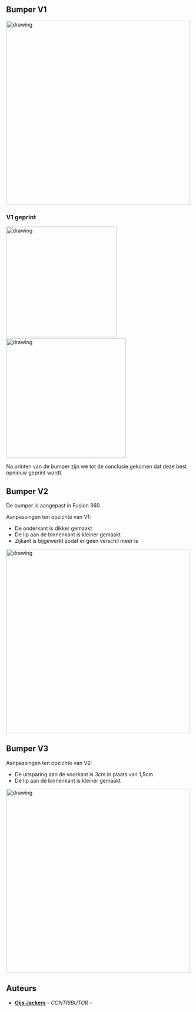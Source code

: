 ## Bumper V1

<img src="https://user-images.githubusercontent.com/56915241/203029130-30b0c425-f102-48a2-a65c-6a2b64ec9fa1.png" alt="drawing" width="500"/>

### V1 geprint

<img src="https://user-images.githubusercontent.com/56915241/200283686-39cde0ae-ff9b-4c13-a06d-fd3bb36577b0.jpg" alt="drawing" width="300"/> &nbsp;&nbsp;&nbsp;&nbsp;&nbsp;&nbsp; 
<img src="https://user-images.githubusercontent.com/56915241/200283765-678d4827-beeb-428b-a5bc-bbb759e13266.jpg" alt="drawing" width="325"/>

Na printen van de bumper zijn we tot de conclusie gekomen dat deze best opnieuw geprint wordt.

## Bumper V2 
De bumper is aangepast in Fusion 360

Aanpassingen ten opzichte van V1:
- De onderkant is dikker gemaakt 
- De lip aan de binnenkant is kleiner gemaakt
- Zijkant is bijgewerkt zodat er geen verschil meer is
<img src="https://user-images.githubusercontent.com/56915241/200281965-4f58fb33-3c45-4133-93b0-1cba45a1c89f.png" alt="drawing" width="500"/>

## Bumper V3
Aanpassingen ten opzichte van V2:
- De uitsparing aan de voorkant is 3cm in plaats van 1,5cm
- De lip aan de binnenkant is kleiner gemaakt

<img src="https://user-images.githubusercontent.com/56915241/203027679-d27a808f-fc6e-423d-a59b-9c594ef828d0.png" alt="drawing" width="500"/>

## Auteurs
- [**Gijs Jackers**](https://github.com/GijsJackersPXL) - _CONTRIBUTOR_ - 

